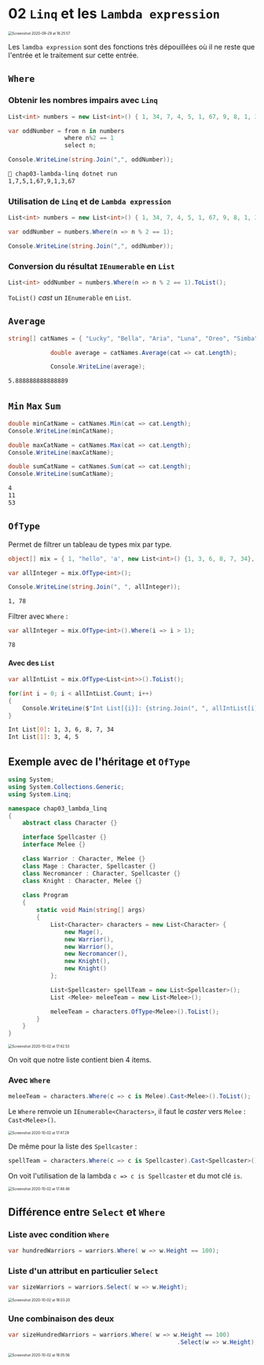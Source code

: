 # 02 `Linq` et les `Lambda expression`

<img src="assets/Screenshot 2020-09-29 at 16.25.57.png" alt="Screenshot 2020-09-29 at 16.25.57" style="zoom:50%;" />

Les `lamdba expression` sont des fonctions très dépouillées où il ne reste que l'entrée et le traitement sur cette entrée.



## `Where`

### Obtenir les nombres impairs avec `Linq`

```csharp
List<int> numbers = new List<int>() { 1, 34, 7, 4, 5, 1, 67, 9, 8, 1, 3, 2, 54, 67 };

var oddNumber = from n in numbers
                where n%2 == 1
                select n;

Console.WriteLine(string.Join(",", oddNumber));
```

```bash
🦄 chap03-lambda-linq dotnet run
1,7,5,1,67,9,1,3,67
```



### Utilisation de `Linq` et de `Lambda expression`

```csharp
List<int> numbers = new List<int>() { 1, 34, 7, 4, 5, 1, 67, 9, 8, 1, 3, 2, 54, 67 };

var oddNumber = numbers.Where(n => n % 2 == 1);

Console.WriteLine(string.Join(",", oddNumber));
```



### Conversion du résultat `IEnumerable` en `List`

```csharp
List<int> oddNumber = numbers.Where(n => n % 2 == 1).ToList();
```

`ToList()` *cast* un `IEnumerable` en `List`.



## `Average`

```csharp
string[] catNames = { "Lucky", "Bella", "Aria", "Luna", "Oreo", "Simba", "Grizouille", "Minouchette", "White" };

            double average = catNames.Average(cat => cat.Length);

            Console.WriteLine(average);
```

```bash
5.888888888888889
```



## `Min` `Max` `Sum`

```csharp
double minCatName = catNames.Min(cat => cat.Length);
Console.WriteLine(minCatName);

double maxCatName = catNames.Max(cat => cat.Length);
Console.WriteLine(maxCatName);

double sumCatName = catNames.Sum(cat => cat.Length);
Console.WriteLine(sumCatName);
```

```bash
4
11
53
```



## `OfType`

Permet de filtrer un tableau de types mix par type.

```csharp
object[] mix = { 1, "hello", 'a', new List<int>() {1, 3, 6, 8, 7, 34}, new List<int>() { 3,4,5}, "dd", "koko", 'e', 78 };

var allInteger = mix.OfType<int>();

Console.WriteLine(string.Join(", ", allInteger));
```

```bash
1, 78
```

Filtrer avec `Where` :

```csharp
var allInteger = mix.OfType<int>().Where(i => i > 1);
```

```bash
78
```

#### Avec des `List`

```csharp
var allIntList = mix.OfType<List<int>>().ToList();

for(int i = 0; i < allIntList.Count; i++)
{
    Console.WriteLine($"Int List[{i}]: {string.Join(", ", allIntList[i])}");
}
```

```bash
Int List[0]: 1, 3, 6, 8, 7, 34
Int List[1]: 3, 4, 5
```



## Exemple avec de l'héritage et `OfType`

```csharp
using System;
using System.Collections.Generic;
using System.Linq;

namespace chap03_lambda_linq
{
    abstract class Character {}

    interface Spellcaster {}
    interface Melee {}

    class Warrior : Character, Melee {}
    class Mage : Character, Spellcaster {}
    class Necromancer : Character, Spellcaster {}
    class Knight : Character, Melee {}
    
    class Program
    {
        static void Main(string[] args)
        {            
            List<Character> characters = new List<Character> {
                new Mage(),
                new Warrior(),
                new Warrior(),
                new Necromancer(),
                new Knight(),
                new Knight()
            };

            List<Spellcaster> spellTeam = new List<Spellcaster>();
            List <Melee> meleeTeam = new List<Melee>();

            meleeTeam = characters.OfType<Melee>().ToList();
        }
    }
}
```

<img src="assets/Screenshot 2020-10-02 at 17.42.53.png" alt="Screenshot 2020-10-02 at 17.42.53" style="zoom:50%;" />

On voit que notre liste contient bien 4 items.



### Avec `Where`

```csharp
meleeTeam = characters.Where(c => c is Melee).Cast<Melee>().ToList();
```

Le `Where` renvoie un `IEnumerable<Characters>`, il faut le *caster* vers `Melee` : `Cast<Melee>()`.

<img src="assets/Screenshot 2020-10-02 at 17.47.29.png" alt="Screenshot 2020-10-02 at 17.47.29" style="zoom:50%;" />

De même pour la liste des `Spellcaster` :

```csharp
spellTeam = characters.Where(c => c is Spellcaster).Cast<Spellcaster>().ToList();
```

On voit l'utilisation de la lambda `c => c is Spellcaster` et du mot clé `is`.



<img src="assets/Screenshot 2020-10-02 at 17.48.46.png" alt="Screenshot 2020-10-02 at 17.48.46" style="zoom:50%;" />





## Différence entre `Select` et `Where`

### Liste avec condition `Where`

```csharp
var hundredWarriors = warriors.Where( w => w.Height == 100);
```



### Liste d'un attribut en particulier `Select`

```csharp
var sizeWarriors = warriors.Select( w => w.Height);
```

<img src="assets/Screenshot 2020-10-02 at 18.03.20.png" alt="Screenshot 2020-10-02 at 18.03.20" style="zoom:50%;" />



### Une combinaison des deux

```csharp
var sizeHundredWarriors = warriors.Where( w => w.Height == 100)
                                                .Select(w => w.Height);
```

<img src="assets/Screenshot 2020-10-02 at 18.05.56.png" alt="Screenshot 2020-10-02 at 18.05.56" style="zoom:50%;" />

